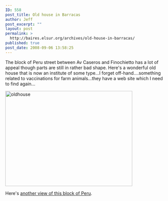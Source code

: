 ```yaml
---
ID: 558
post_title: Old house in Barracas
author: Jeff
post_excerpt: ""
layout: post
permalink: >
  http://baires.elsur.org/archives/old-house-in-barracas/
published: true
post_date: 2008-09-06 13:58:25
---
```

The block of Peru street between Av Caseros and Finochietto has a lot of appeal though parts are still in rather bad shape. Here's a wonderful old house that is now an institute of some type...I forget off-hand....something related to vaccinations for farm animals...they have a web site which I need to find again...

 <a data-flickr-embed="true"  href="https://www.flickr.com/photos/jeffbarry/25840012735/in/dateposted-family/" title="oldhouse"><img src="https://farm2.staticflickr.com/1672/25840012735_6d2a22df4a_o.jpg" width="400" height="300" alt="oldhouse"></a>

Here's <a href="http://baires.elsur.org/archives/morning-early-autumn-barracas/">another view of this block of Peru</a>.